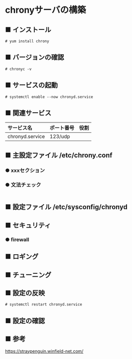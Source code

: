 # chronyサーバの構築
## ■ インストール
```
# yum install chrony
```
## ■ バージョンの確認
```
# chronyc -v
```
## ■ サービスの起動
```
# systemctl enable --now chronyd.service
```
## ■ 関連サービス
|サービス名|ポート番号|役割|
|:---|:---|:---|
|chronyd.service|123/udp||

## ■ 主設定ファイル /etc/chrony.conf
### ● xxxセクション
### ● 文法チェック
```
```

## ■ 設定ファイル /etc/sysconfig/chronyd

## ■ セキュリティ
### ● firewall

## ■ ロギング

## ■ チューニング

## ■ 設定の反映
```
# systemctl restart chronyd.service
```

## ■ 設定の確認

## ■ 参考
https://straypenguin.winfield-net.com/

